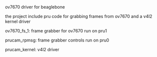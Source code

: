 ov7670 driver for beaglebone

the project include pru code for grabbing frames from ov7670 and a v4l2 kernel driver

ov7670_fs_1: frame grabber for ov7670 run on pru1

prucam_rpmsg: frame grabber controls run on pru0

prucam_kernel: v4l2 driver

